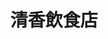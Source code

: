 ---
title: "清香飲食店"
description: "清香飲食店"
layout: shop
keywords:
  - 美食競賽
  - 台灣美食
  - 美食精選
datePublished: "2025-06-30"
dateModified: "2025-07-04"
city: "新竹縣"
district: "關西鎮"
address: "新竹縣關西鎮中豐路一段422號"
phone: "035872887"
geo: "24.791331233327252, 121.17808831922748"
google_map: "https://maps.app.goo.gl/zeHsRpfwUyR6WpfY7"
footinder: "https://footinder.com.tw/%e6%96%b0%e7%ab%b9%e7%b8%a3%e9%97%9c%e8%a5%bf%e9%8e%ae/89662/"
official: "https://www.facebook.com/profile.php?id=100054642121568"
award:
  - name: "500盤"
    year: "2024"
    entries:
      - dishes:
          - "仙草鷄湯"

---